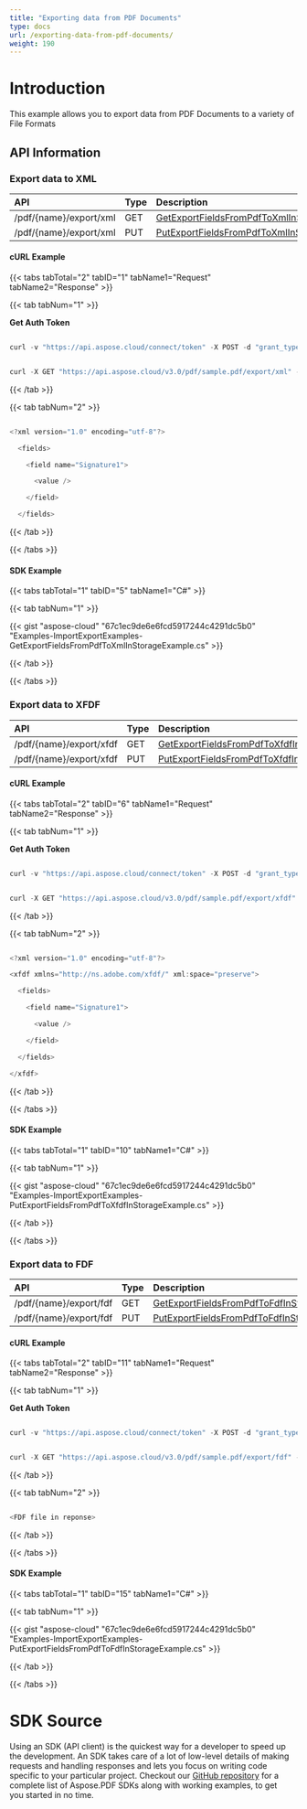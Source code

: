 ```yaml
---
title: "Exporting data from PDF Documents"
type: docs
url: /exporting-data-from-pdf-documents/
weight: 190
---
```


# **Introduction**
This example allows you to export data from PDF Documents to a variety of File Formats


## **API Information**
### **Export data to XML**

|**API**|**Type**|**Description**|
| :- | :- | :- |
|/pdf/{name}/export/xml|GET|[GetExportFieldsFromPdfToXmlInStorage](https://apireference.aspose.cloud/pdf/#/ExportPdfToXml/GetExportFieldsFromPdfToXmlInStorage)|
|/pdf/{name}/export/xml|PUT|[PutExportFieldsFromPdfToXmlInStorage](https://apireference.aspose.cloud/pdf/#/ExportPdfToXml/PutExportFieldsFromPdfToXmlInStorage)|
#### **cURL Example**
{{< tabs tabTotal="2" tabID="1" tabName1="Request" tabName2="Response" >}}

{{< tab tabNum="1" >}}

**Get Auth Token**

```java

curl -v "https://api.aspose.cloud/connect/token" -X POST -d "grant_type=client_credentials&client_id=<APP_SID>&client_secret=<APP_KEY>" -H "Content-Type: application/x-www-form-urlencoded" -H "Accept: application/json"

```

```java

curl -X GET "https://api.aspose.cloud/v3.0/pdf/sample.pdf/export/xml" -H "accept: multipart/form-data" -H "authorization: Bearer eyJhbGciOiJSUzI1NiIsInR5cCI6IkpXVCJ9.eyJuYmYiOjE1NjcwNjczMTMsImV4cCI6MTU2NzE1MzcxMywiaXNzIjoiaHR0cHM6Ly9hcGkuYXNwb3NlLmNsb3VkIiwiYXVkIjpbImh0dHBzOi8vYXBpLmFzcG9zZS5jbG91ZC9yZXNvdXJjZXMiLCJhcGkucGxhdGZvcm0iLCJhcGkucHJvZHVjdHMiXSwiY2xpZW50X2lkIjoiOWYwYjI2ZDEtMGYxZi00MDNiLTliYTQtMTMzMzk4MGFjNmRiIiwiY2xpZW50X2lkU3J2SWQiOiIiLCJzY29wZSI6WyJhcGkucGxhdGZvcm0iLCJhcGkucHJvZHVjdHMiXX0.cDfobSCDhKyoaqYib2esXXPvWvDWvFzfFVw7x-VTjgUcnYV1wC-vYn6zgebYMExPwAPCCMflNw4Uwc1Zi_MQxjAdKeUoetesAySW6yQs5pzIq4ifvwxYDoyd6P64cDP8GCveIfr4CqI_9UU9hernKXk3nBCSj7CKHe8YC7WrlJDmnNm8cFKUFNFHu1ZIzhZX2Xw-B6z8KfNRIaFi5NGGGW-_MYesaqGuoMLM7IkP2C5XzlyvuvH2pFFYVA7roeMPksCXm233dmPQe4xmnePKO1HQoIkQYPFmdBWokDl_T1745L2uCynkE-ul7l7wuwc1SRTjkrHV_X7Dp5Qt8DW-1g"

```

{{< /tab >}}

{{< tab tabNum="2" >}}

```java

<?xml version="1.0" encoding="utf-8"?>

  <fields>

    <field name="Signature1">

      <value />

    </field>

  </fields>

```

{{< /tab >}}

{{< /tabs >}}
#### **SDK Example**
{{< tabs tabTotal="1" tabID="5" tabName1="C#" >}}

{{< tab tabNum="1" >}}

{{< gist "aspose-cloud" "67c1ec9de6e6fcd5917244c4291dc5b0" "Examples-ImportExportExamples-GetExportFieldsFromPdfToXmlInStorageExample.cs" >}}

{{< /tab >}}

{{< /tabs >}}
### **Export data to XFDF**

|**API**|**Type**|**Description**|
| :- | :- | :- |
|/pdf/{name}/export/xfdf|GET|[GetExportFieldsFromPdfToXfdfInStorage](https://apireference.aspose.cloud/pdf/#/ExportPdfToXfdf/GetExportFieldsFromPdfToXfdfInStorage)|
|/pdf/{name}/export/xfdf|PUT|[PutExportFieldsFromPdfToXfdfInStorage](https://apireference.aspose.cloud/pdf/#/ExportPdfToXfdf/PutExportFieldsFromPdfToXfdfInStorage)|
#### **cURL Example**
{{< tabs tabTotal="2" tabID="6" tabName1="Request" tabName2="Response" >}}

{{< tab tabNum="1" >}}

**Get Auth Token**

```java

curl -v "https://api.aspose.cloud/connect/token" -X POST -d "grant_type=client_credentials&client_id=<APP_SID>&client_secret=<APP_KEY>" -H "Content-Type: application/x-www-form-urlencoded" -H "Accept: application/json"

```

```java

curl -X GET "https://api.aspose.cloud/v3.0/pdf/sample.pdf/export/xfdf" -H "accept: multipart/form-data" -H "authorization: Bearer eyJhbGciOiJSUzI1NiIsInR5cCI6IkpXVCJ9.eyJuYmYiOjE1NjcwNjczMTMsImV4cCI6MTU2NzE1MzcxMywiaXNzIjoiaHR0cHM6Ly9hcGkuYXNwb3NlLmNsb3VkIiwiYXVkIjpbImh0dHBzOi8vYXBpLmFzcG9zZS5jbG91ZC9yZXNvdXJjZXMiLCJhcGkucGxhdGZvcm0iLCJhcGkucHJvZHVjdHMiXSwiY2xpZW50X2lkIjoiOWYwYjI2ZDEtMGYxZi00MDNiLTliYTQtMTMzMzk4MGFjNmRiIiwiY2xpZW50X2lkU3J2SWQiOiIiLCJzY29wZSI6WyJhcGkucGxhdGZvcm0iLCJhcGkucHJvZHVjdHMiXX0.cDfobSCDhKyoaqYib2esXXPvWvDWvFzfFVw7x-VTjgUcnYV1wC-vYn6zgebYMExPwAPCCMflNw4Uwc1Zi_MQxjAdKeUoetesAySW6yQs5pzIq4ifvwxYDoyd6P64cDP8GCveIfr4CqI_9UU9hernKXk3nBCSj7CKHe8YC7WrlJDmnNm8cFKUFNFHu1ZIzhZX2Xw-B6z8KfNRIaFi5NGGGW-_MYesaqGuoMLM7IkP2C5XzlyvuvH2pFFYVA7roeMPksCXm233dmPQe4xmnePKO1HQoIkQYPFmdBWokDl_T1745L2uCynkE-ul7l7wuwc1SRTjkrHV_X7Dp5Qt8DW-1g"

```

{{< /tab >}}

{{< tab tabNum="2" >}}

```java

<?xml version="1.0" encoding="utf-8"?>

<xfdf xmlns="http://ns.adobe.com/xfdf/" xml:space="preserve">

  <fields>

    <field name="Signature1">

      <value />

    </field>

  </fields>

</xfdf>

```

{{< /tab >}}

{{< /tabs >}}
#### **SDK Example**
{{< tabs tabTotal="1" tabID="10" tabName1="C#" >}}

{{< tab tabNum="1" >}}

{{< gist "aspose-cloud" "67c1ec9de6e6fcd5917244c4291dc5b0" "Examples-ImportExportExamples-PutExportFieldsFromPdfToXfdfInStorageExample.cs" >}}

{{< /tab >}}

{{< /tabs >}}
### **Export data to FDF**

|**API**|**Type**|**Description**|
| :- | :- | :- |
|/pdf/{name}/export/fdf|GET|[GetExportFieldsFromPdfToFdfInStorage](https://apireference.aspose.cloud/pdf/#/ExportPdfToFdf/GetExportFieldsFromPdfToFdfInStorage)|
|/pdf/{name}/export/fdf|PUT|[PutExportFieldsFromPdfToFdfInStorage](https://apireference.aspose.cloud/pdf/#/ExportPdfToFdf/PutExportFieldsFromPdfToFdfInStorage)|
#### **cURL Example**
{{< tabs tabTotal="2" tabID="11" tabName1="Request" tabName2="Response" >}}

{{< tab tabNum="1" >}}

**Get Auth Token**

```java

curl -v "https://api.aspose.cloud/connect/token" -X POST -d "grant_type=client_credentials&client_id=<APP_SID>&client_secret=<APP_KEY>" -H "Content-Type: application/x-www-form-urlencoded" -H "Accept: application/json"

```

```java

curl -X GET "https://api.aspose.cloud/v3.0/pdf/sample.pdf/export/fdf" -H "accept: multipart/form-data" -H "authorization: Bearer eyJhbGciOiJSUzI1NiIsInR5cCI6IkpXVCJ9.eyJuYmYiOjE1NjcwNjczMTMsImV4cCI6MTU2NzE1MzcxMywiaXNzIjoiaHR0cHM6Ly9hcGkuYXNwb3NlLmNsb3VkIiwiYXVkIjpbImh0dHBzOi8vYXBpLmFzcG9zZS5jbG91ZC9yZXNvdXJjZXMiLCJhcGkucGxhdGZvcm0iLCJhcGkucHJvZHVjdHMiXSwiY2xpZW50X2lkIjoiOWYwYjI2ZDEtMGYxZi00MDNiLTliYTQtMTMzMzk4MGFjNmRiIiwiY2xpZW50X2lkU3J2SWQiOiIiLCJzY29wZSI6WyJhcGkucGxhdGZvcm0iLCJhcGkucHJvZHVjdHMiXX0.cDfobSCDhKyoaqYib2esXXPvWvDWvFzfFVw7x-VTjgUcnYV1wC-vYn6zgebYMExPwAPCCMflNw4Uwc1Zi_MQxjAdKeUoetesAySW6yQs5pzIq4ifvwxYDoyd6P64cDP8GCveIfr4CqI_9UU9hernKXk3nBCSj7CKHe8YC7WrlJDmnNm8cFKUFNFHu1ZIzhZX2Xw-B6z8KfNRIaFi5NGGGW-_MYesaqGuoMLM7IkP2C5XzlyvuvH2pFFYVA7roeMPksCXm233dmPQe4xmnePKO1HQoIkQYPFmdBWokDl_T1745L2uCynkE-ul7l7wuwc1SRTjkrHV_X7Dp5Qt8DW-1g"

```

{{< /tab >}}

{{< tab tabNum="2" >}}

```java

<FDF file in reponse>

```

{{< /tab >}}

{{< /tabs >}}
#### **SDK Example**
{{< tabs tabTotal="1" tabID="15" tabName1="C#" >}}

{{< tab tabNum="1" >}}

{{< gist "aspose-cloud" "67c1ec9de6e6fcd5917244c4291dc5b0" "Examples-ImportExportExamples-PutExportFieldsFromPdfToFdfInStorageExample.cs" >}}

{{< /tab >}}

{{< /tabs >}}
# **SDK Source**
Using an SDK (API client) is the quickest way for a developer to speed up the development. An SDK takes care of a lot of low-level details of making requests and handling responses and lets you focus on writing code specific to your particular project. Checkout our [GitHub repository](https://github.com/aspose-pdf-cloud) for a complete list of Aspose.PDF SDKs along with working examples, to get you started in no time.
